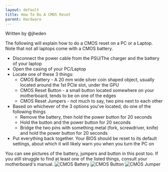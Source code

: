 ```yaml
---
layout: default
title: How To Do A CMOS Reset
parent: Hardware
---
```

Written by @jheden

The following will explain how to do a CMOS reset on a PC or a Laptop. Note that not all laptops come with a CMOS battery.
* Disconnect the power cable from the PSU/The charger and the battery of your laptop
* Open the casing of your PC/Laptop
* Locate one of these 3 things:
  * CMOS Battery - A 20 mm wide silver coin shaped object, usually located around the 1st PCIe slot, under the GPU
  * CMOS Reset Button - a small button located somewhere on your motherboard, tends to be on one of the edges 
  * CMOS Reset Jumpers - not much to say, two pins next to each other
* Based on whichever of the 3 options you've located, do one of the following things
  * Remove the battery, then hold the power button for 20 seconds
  * Hold the button and the power button for 20 seconds
  * Bridge the two pins with something metal (fork, screwdriver, knife) and hold the power button for 20 seconds
* Put everything back together. Your BIOS should be reset to its default settings, about which it will likely warn you when you turn the PC on

You can see pictures of the battery, jumpers and button in this post too. If you still struggle to find at least one of the listed things, consult your motherboard's manual.
![CMOS Battery](https://cdn.discordapp.com/attachments/1120361954574340096/1120361955278983289/battery_1.png)
![CMOS Button](https://cdn.discordapp.com/attachments/1120361954574340096/1120361955002175538/cmos_button_1.png)
![CMOS Jumper](https://cdn.discordapp.com/attachments/1120361954574340096/1120361954700181565/cmos_pins_1.png)
